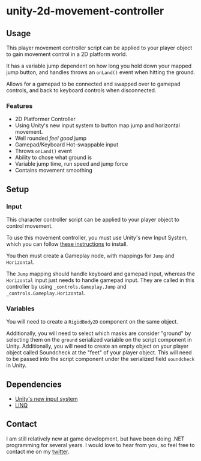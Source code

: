 # unity-2d-movement-controller

## Usage
This player movement controller script can be applied to your player object to gain movement control in a 2D platform world. 

It has a variable jump dependent on how long you hold down your mapped jump button, and handles throws an `onLand()` event when hitting the ground.

Allows for a gamepad to be connected and swapped over to gamepad controls, and back to keyboard controls when disconnected.

### Features
* 2D Platformer Controller
* Using Unity's new input system to button map jump and horizontal movement.
* Well rounded _feel good_ jump
* Gamepad/Keyboard Hot-swappable input
* Throws `onLand()` event
* Ability to chose what ground is
* Variable jump time, run speed and jump force
* Contains movement smoothing


## Setup

### Input 
This character controller script can be applied to your player object to control movement.

To use this movement controller, you must use Unity's new Input System, which you can follow [these instructions](https://docs.unity3d.com/Packages/com.unity.inputsystem@1.0/manual/QuickStartGuide.html) to install.

You then must create a Gameplay node, with mappings for `Jump` and `Horizontal`.

The `Jump` mapping should handle keyboard and gamepad input, whereas the `Horizontal` input just needs to handle gamepad input. They are called in this controller by using `_controls.Gameplay.Jump` and `_controls.Gameplay.Horizontal`.

### Variables
You will need to create a `RigidBody2D` component on the same object. 

Additionally, you will need to select which masks are consider "ground" by selecting them on the `ground` serialized variable on the script component in Unity. Additionally, you will need to create an empty object on your player object called Soundcheck at the "feet" of your player object. This will need to be passed into the script component under the serialized field `soundcheck` in Unity.

## Dependencies

* [Unity's new input system](https://docs.unity3d.com/Packages/com.unity.inputsystem@1.0/manual/QuickStartGuide.html)
* [LINQ](https://docs.microsoft.com/en-us/dotnet/api/system.linq?view=netframework-4.8)

## Contact
I am still relatively new at game development, but have been doing .NET programming for several years. I would love to hear from you, so feel free to contact me on my [twitter](https://twitter.com/carterjsnowden).
